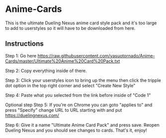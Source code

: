 # Anime-Cards
This is the ultimate Dueling Nexus anime card style pack and it's too large to add to userstyles so it will have to be downloaded from here.

Instructions
--
Step 1: Go here https://raw.githubusercontent.com/yasuotornado/Anime-Cards/master/Ultimate%20Anime%20Card%20Pack.txt

Step 2: Copy everything inside of there.

Step 3: Click your userstyles icon to bring up the menu then click the tripple dot option in the top right corner and select "Create New Style"

Step 4: Paste what you selected from the link before inside of "Code 1"

Optional step
Step 5: If you're on Chrome you can goto "applies to" and press "Specify" change URL to URL starting with and put https://duelingnexus.com/

Step 6: Give it a name "Ultimate Anime Card Pack" and press save. Reopen Dueling Nexus and you should see changes to cards.
That's it, enjoy!
